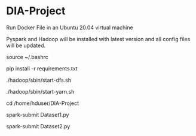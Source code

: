 # DIA-Project

Run Docker File in an Ubuntu 20.04 virtual machine

Pyspark and Hadoop will be installed with latest version and all config files will be updated.

source ~/.bashrc

pip install -r requirements.txt

./hadoop/sbin/start-dfs.sh

./hadoop/sbin/start-yarn.sh

cd /home/hduser/DIA-Project

spark-submit Dataset1.py

spark-submit Dataset2.py
